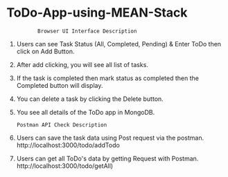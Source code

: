 # ToDo-App-using-MEAN-Stack

              Browser UI Interface Description

1. Users can see Task Status (All, Completed, Pending) & Enter ToDo then click on Add Button.
2. After add clicking, you will see all list of tasks.
3. If the task is completed then mark status as completed then the Completed button will display.
4. You can delete a task by clicking the Delete button.
5. You see all details of the ToDo app in MongoDB.

       Postman API Check Description
1. Users can save the task data using Post request via the postman.  http://localhost:3000/todo/addTodo
2. Users can get all ToDo's data by getting Request with Postman.   http://localhost:3000/todo/getAll)

   
